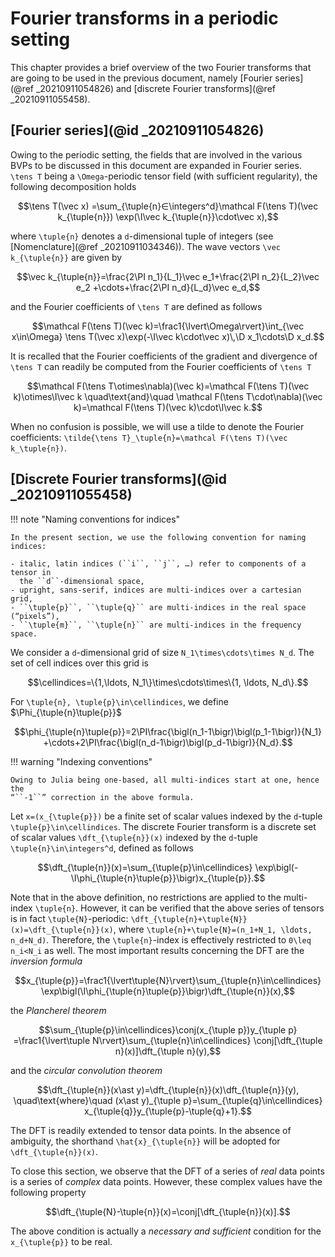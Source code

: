 # Fourier transforms in a periodic setting

This chapter provides a brief overview of the two Fourier transforms that are
going to be used in the previous document, namely [Fourier series](@ref
_20210911054826) and [discrete Fourier transforms](@ref _20210911055458).

## [Fourier series](@id _20210911054826)

Owing to the periodic setting, the fields that are involved in the various BVPs
to be discussed in this document are expanded in Fourier series. ``\tens T``
being a ``\Omega``-periodic tensor field (with sufficient regularity), the
following decomposition holds

```math
\tens T(\vec x)
=\sum_{\tuple{n}∈\integers^d}\mathcal F(\tens T)(\vec k_{\tuple{n}})
\exp(\I\vec k_{\tuple{n}}\cdot\vec x),
```

where ``\tuple{n}`` denotes a ``d``-dimensional tuple of integers (see
[Nomenclature](@ref _20210911034346)). The wave vectors ``\vec k_{\tuple{n}}``
are given by

```math
\vec k_{\tuple{n}}=\frac{2\PI n_1}{L_1}\vec e_1+\frac{2\PI n_2}{L_2}\vec e_2
+\cdots+\frac{2\PI n_d}{L_d}\vec e_d,
```

and the Fourier coefficients of ``\tens T`` are defined as follows

```math
\mathcal F(\tens T)(\vec k)=\frac1{\lvert\Omega\rvert}\int_{\vec x\in\Omega}
\tens T(\vec x)\exp(-\I\vec k\cdot\vec x)\,\D x_1\cdots\D x_d.
```

It is recalled that the Fourier coefficients of the gradient and divergence of
``\tens T`` can readily be computed from the Fourier coefficients of ``\tens T``

```math
\mathcal F(\tens T\otimes\nabla)(\vec k)=\mathcal F(\tens T)(\vec k)\otimes\I\vec k
\quad\text{and}\quad
\mathcal F(\tens T\cdot\nabla)(\vec k)=\mathcal F(\tens T)(\vec k)\cdot\I\vec k.
```

When no confusion is possible, we will use a tilde to denote the Fourier
coefficients: ``\tilde{\tens T}_\tuple{n}=\mathcal F(\tens T)(\vec
k_\tuple{n})``.

## [Discrete Fourier transforms](@id _20210911055458)

!!! note "Naming conventions for indices"

    In the present section, we use the following convention for naming indices:

	- italic, latin indices (``i``, ``j``, …) refer to components of a tensor in
	  the ``d``-dimensional space,
    - upright, sans-serif, indices are multi-indices over a cartesian grid,
    - ``\tuple{p}``, ``\tuple{q}`` are multi-indices in the real space (“pixels”),
    - ``\tuple{m}``, ``\tuple{n}`` are multi-indices in the frequency space.

We consider a ``d``-dimensional grid of size ``N_1\times\cdots\times N_d``. The
set of cell indices over this grid is

```math
\cellindices=\{1,\ldots, N_1\}\times\cdots\times\{1, \ldots, N_d\}.
```

For ``\tuple{n}, \tuple{p}\in\cellindices``, we define
$\Phi_{\tuple{n}\tuple{p}}$

```math
\phi_{\tuple{n}\tuple{p}}=2\PI\frac{\bigl(n_1-1\bigr)\bigl(p_1-1\bigr)}{N_1}
+\cdots+2\PI\frac{\bigl(n_d-1\bigr)\bigl(p_d-1\bigr)}{N_d}.
```

!!! warning "Indexing conventions"

    Owing to Julia being one-based, all multi-indices start at one, hence the
	“``-1``” correction in the above formula.

Let ``x=(x_{\tuple{p}})`` be a finite set of scalar values indexed by the
``d``-tuple ``\tuple{p}\in\cellindices``. The discrete Fourier transform is a
discrete set of scalar values ``\dft_{\tuple{n}}(x)`` indexed by the ``d``-tuple
``\tuple{n}\in\integers^d``, defined as follows

```math
\dft_{\tuple{n}}(x)=\sum_{\tuple{p}\in\cellindices}
\exp\bigl(-\I\phi_{\tuple{n}\tuple{p}}\bigr)x_{\tuple{p}}.
```

Note that in the above definition, no restrictions are applied to the
multi-index ``\tuple{n}``. However, it can be verified that the above series of
tensors is in fact ``\tuple{N}``-periodic:
``\dft_{\tuple{n}+\tuple{N}}(x)=\dft_{\tuple{n}}(x)``, where
``\tuple{n}+\tuple{N}=(n_1+N_1, \ldots, n_d+N_d)``. Therefore, the
``\tuple{n}``-index is effectively restricted to ``0\leq n_i<N_i`` as well. The
most important results concerning the DFT are the *inversion formula*

```math
x_{\tuple{p}}=\frac1{\lvert\tuple{N}\rvert}\sum_{\tuple{n}\in\cellindices}
\exp\bigl(\I\phi_{\tuple{n}\tuple{p}}\bigr)\dft_{\tuple{n}}(x),
```

the *Plancherel theorem*

```math
\sum_{\tuple{p}\in\cellindices}\conj(x_{\tuple p})y_{\tuple p}
=\frac1{\lvert\tuple N\rvert}\sum_{\tuple{n}\in\cellindices}
\conj[\dft_{\tuple n}(x)]\dft_{\tuple n}(y),
```

and the *circular convolution theorem*

```math
\dft_{\tuple{n}}(x\ast y)=\dft_{\tuple{n}}(x)\dft_{\tuple{n}}(y),
\quad\text{where}\quad
(x\ast y)_{\tuple p}=\sum_{\tuple{q}\in\cellindices}
x_{\tuple{q}}y_{\tuple{p}-\tuple{q}+1}.
```

The DFT is readily extended to tensor data points. In the absence of ambiguity,
the shorthand ``\hat{x}_{\tuple{n}}`` will be adopted for
``\dft_{\tuple{n}}(x)``.

To close this section, we observe that the DFT of a series of *real* data points
is a series of *complex* data points. However, these complex values have the
following property

```math
\dft_{\tuple{N}-\tuple{n}}(x)=\conj[\dft_{\tuple{n}}(x)].
```

The above condition is actually a *necessary and sufficient* condition for the
``x_{\tuple{p}}`` to be real.
